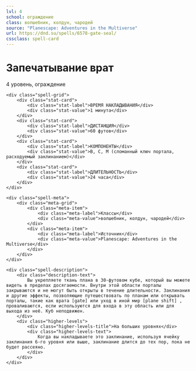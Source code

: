 ```yaml
---
lvl: 4
school: ограждение
class: волшебник, колдун, чародей
source: "Planescape: Adventures in the Multiverse"
url: https://dnd.su/spells/6578-gate-seal/
cssclass: spell-card
---
```


<div class="spell-container">
    <div class="spell-header">
        <h1 class="spell-name">Запечатывание врат</h1>
        <div class="spell-level">4 уровень, ограждение</div>
    </div>
    
    <div class="spell-grid">
        <div class="stat-card">
            <div class="stat-label">ВРЕМЯ НАКЛАДЫВАНИЯ</div>
            <div class="stat-value">1 минута</div>
        </div>
        <div class="stat-card">
            <div class="stat-label">ДИСТАНЦИЯ</div>
            <div class="stat-value">60 футов</div>
        </div>
        <div class="stat-card">
            <div class="stat-label">КОМПОНЕНТЫ</div>
            <div class="stat-value">В, С, М (сломанный ключ портала, расходуемый заклинанием)</div>
        </div>
        <div class="stat-card">
            <div class="stat-label">ДЛИТЕЛЬНОСТЬ</div>
            <div class="stat-value">24 часа</div>
        </div>
    </div>
    
    <div class="spell-meta">
        <div class="meta-grid">
            <div class="meta-item">
                <div class="meta-label">Классы</div>
                <div class="meta-value">волшебник, колдун, чародей</div>
            </div>
            <div class="meta-item">
                <div class="meta-label">Источник</div>
                <div class="meta-value">Planescape: Adventures in the Multiverse</div>
            </div>
        </div>
    </div>
    
    <div class="spell-description">
        <div class="description-text">
            Вы укрепляете ткань плана в 30-футовом кубе, который вы можете видеть в пределах досягаемости. Внутри этой области порталы закрываются и не могут быть открыты в течение длительности. Заклинания и другие эффекты, позволяющие путешествовать по планам или открывать порталы, такие как врата [gate] или уход в иной мир [plane shift] , проваливаются, если используются для входа в эту область или для выхода из неё. Куб неподвижен.
        </div>
        <div class="higher-levels">
            <div class="higher-levels-title">На больших уровнях</div>
            <div class="higher-levels-text">
                Когда вы накладываете это заклинание, используя ячейку заклинания 6-го уровня или выше, заклинание длится до тех пор, пока не будет рассеяно.
            </div>
        </div>
    </div>
</div>